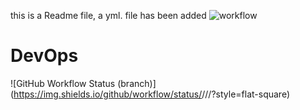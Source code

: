this is a Readme file, a yml.
file has been added
![workflow](https://github.com/mmoha-199/devops/actions/workflows/main.yml/badge.svg)
# DevOps
![GitHub Workflow Status (branch)](https://img.shields.io/github/workflow/status/<mmoha-199>/<devops>/<A workflow for my Hello World App>/<develop>?style=flat-square)